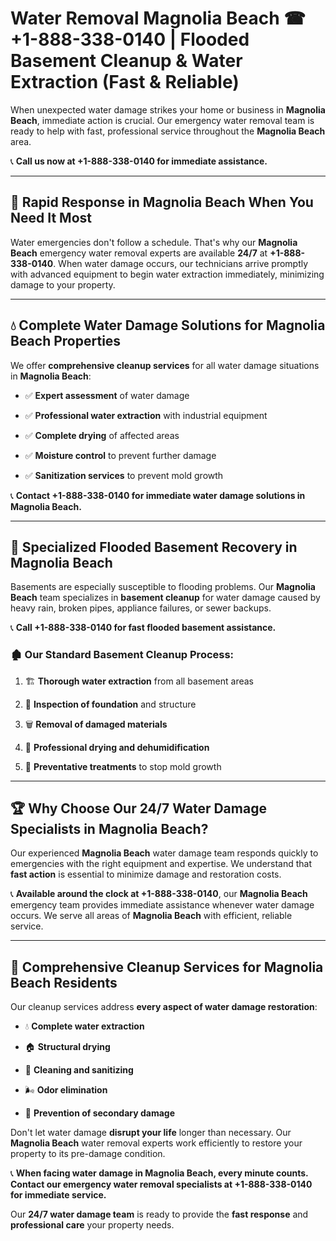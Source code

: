 # Water Removal Magnolia Beach ☎ +1-888-338-0140 | Flooded Basement Cleanup & Water Extraction (Fast & Reliable)

When unexpected water damage strikes your home or business in **Magnolia Beach**, immediate action is crucial. Our emergency water removal team is ready to help with fast, professional service throughout the **Magnolia Beach** area. 

📞 **Call us now at +1-888-338-0140 for immediate assistance.**
---
## 🚀 Rapid Response in Magnolia Beach When You Need It Most
Water emergencies don't follow a schedule. That's why our **Magnolia Beach** emergency water removal experts are available **24/7** at **+1-888-338-0140**. When water damage occurs, our technicians arrive promptly with advanced equipment to begin water extraction immediately, minimizing damage to your property.
---
## 💧 Complete Water Damage Solutions for Magnolia Beach Properties
We offer **comprehensive cleanup services** for all water damage situations in **Magnolia Beach**:
- ✅ **Expert assessment** of water damage  
- ✅ **Professional water extraction** with industrial equipment  
- ✅ **Complete drying** of affected areas  
- ✅ **Moisture control** to prevent further damage  
- ✅ **Sanitization services** to prevent mold growth  
📞 **Contact +1-888-338-0140 for immediate water damage solutions in Magnolia Beach.**
---
## 🌊 Specialized Flooded Basement Recovery in Magnolia Beach
Basements are especially susceptible to flooding problems. Our **Magnolia Beach** team specializes in **basement cleanup** for water damage caused by heavy rain, broken pipes, appliance failures, or sewer backups. 
📞 **Call +1-888-338-0140 for fast flooded basement assistance.**
### 🏚️ Our Standard Basement Cleanup Process:
1. 🏗️ **Thorough water extraction** from all basement areas  
2. 🔎 **Inspection of foundation** and structure  
3. 🗑️ **Removal of damaged materials**  
4. 💨 **Professional drying and dehumidification**  
5. 🚫 **Preventative treatments** to stop mold growth  
---
## 🏆 Why Choose Our 24/7 Water Damage Specialists in Magnolia Beach?
Our experienced **Magnolia Beach** water damage team responds quickly to emergencies with the right equipment and expertise. We understand that **fast action** is essential to minimize damage and restoration costs.
📞 **Available around the clock at +1-888-338-0140**, our **Magnolia Beach** emergency team provides immediate assistance whenever water damage occurs. We serve all areas of **Magnolia Beach** with efficient, reliable service.
---
## 🧹 Comprehensive Cleanup Services for Magnolia Beach Residents
Our cleanup services address **every aspect of water damage restoration**:
- 💧 **Complete water extraction**  
- 🏠 **Structural drying**  
- 🧼 **Cleaning and sanitizing**  
- 🌬️ **Odor elimination**  
- 🚫 **Prevention of secondary damage**  
Don't let water damage **disrupt your life** longer than necessary. Our **Magnolia Beach** water removal experts work efficiently to restore your property to its pre-damage condition.
📞 **When facing water damage in Magnolia Beach, every minute counts. Contact our emergency water removal specialists at +1-888-338-0140 for immediate service.**
Our **24/7 water damage team** is ready to provide the **fast response** and **professional care** your property needs.
